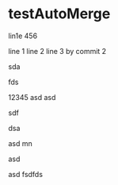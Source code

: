 # testAutoMerge


lin1e
456

line 1
line 2
line 3 by commit 2

sda

fds


12345
asd
asd

sdf

dsa

asd
mn

asd


asd
fsdfds
